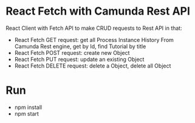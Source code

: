 # React Fetch with Camunda Rest API

React Client with Fetch API to make CRUD requests to Rest API in that:
- React Fetch GET request: get all Process Instance History From Camunda Rest engine, get  by Id, find Tutorial by title
- React Fetch POST request: create new Object
- React Fetch PUT request: update an existing Object
- React Fetch DELETE request: delete a Object, delete all Object

# Run 
- npm install 
- npm start 